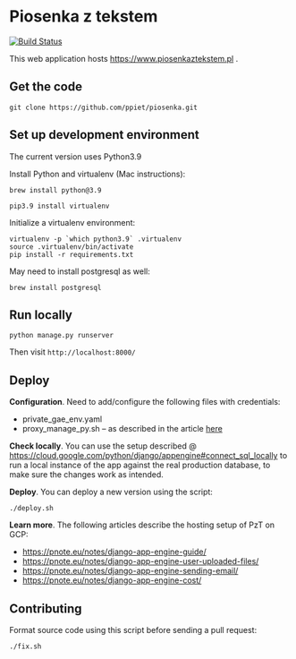 # Piosenka z tekstem

[![Build Status](https://travis-ci.org/ppiet/piosenka.svg?branch=master)](https://travis-ci.org/ppiet/piosenka)

This web application hosts https://www.piosenkaztekstem.pl .

## Get the code

```
git clone https://github.com/ppiet/piosenka.git
```

## Set up development environment

The current version uses Python3.9

Install Python and virtualenv (Mac instructions):

```
brew install python@3.9
```

```
pip3.9 install virtualenv
```

Initialize a virtualenv environment:

```
virtualenv -p `which python3.9` .virtualenv
source .virtualenv/bin/activate
pip install -r requirements.txt
```

May need to install postgresql as well:

```
brew install postgresql
```

## Run locally

```
python manage.py runserver
```

Then visit `http://localhost:8000/`

## Deploy

**Configuration**. Need to add/configure the following files with credentials:

 - private_gae_env.yaml
 - proxy_manage_py.sh – as described in the article [here](https://pnote.eu/notes/django-app-engine-guide/#schema-migrations)
 
**Check locally**. You can use the setup described @ https://cloud.google.com/python/django/appengine#connect_sql_locally to run a local instance
of the app against the real production database, to make sure the changes work as intended.

**Deploy**. You can deploy a new version using the script:
 
```
./deploy.sh
```

**Learn more**. The following articles describe the hosting setup of PzT on GCP:

 - https://pnote.eu/notes/django-app-engine-guide/
 - https://pnote.eu/notes/django-app-engine-user-uploaded-files/
 - https://pnote.eu/notes/django-app-engine-sending-email/
 - https://pnote.eu/notes/django-app-engine-cost/

## Contributing

Format source code using this script before sending a pull request:

```
./fix.sh
```
